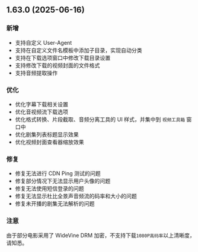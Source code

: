 ## 1.63.0 (2025-06-16)
### 新增
* 支持自定义 User-Agent
* 支持在自定义文件名模板中添加子目录，实现自动分类
* 支持在下载选项窗口中修改下载目录设置
* 支持修改下载的视频封面的文件格式
* 支持音频提取操作

### 优化
* 优化字幕下载相关设置
* 优化音视频流下载选项
* 优化格式转换、片段截取、音频分离工具的 UI 样式，并集中到 `视频工具箱` 窗口中
* 优化剧集列表标题显示效果
* 优化视频封面查看器缩放效果

### 修复
* 修复无法进行 CDN Ping 测试的问题
* 修复部分情况下无法显示用户头像的问题
* 修复无法使用短信登录的问题
* 修复无法显示杜比全景声音频流的码率和大小的问题
* 修复未开播的剧集无法解析的问题

### 注意
由于部分电影采用了 WideVine DRM 加密，不支持下载`1080P高码率`以上清晰度，请知悉。